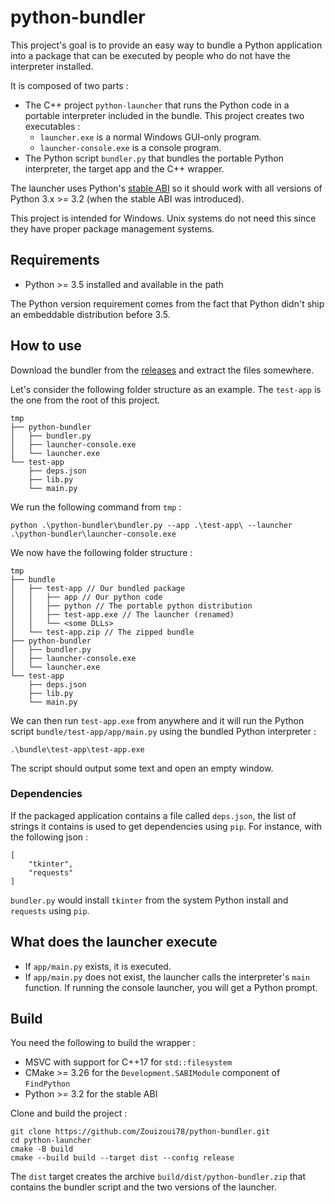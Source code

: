 # python-bundler

This project's goal is to provide an easy way to bundle a Python application into a package that can be executed by people who do not have the interpreter installed.

It is composed of two parts :

- The C++ project `python-launcher` that runs the Python code in a portable interpreter included in the bundle. This project creates two executables :
  - `launcher.exe` is a normal Windows GUI-only program.
  - `launcher-console.exe` is a console program.
- The Python script `bundler.py` that bundles the portable Python interpreter, the target app and the C++ wrapper.

The launcher uses Python's [stable ABI](https://docs.python.org/3/c-api/stable.html#stable-abi) so it should work with all versions of Python 3.x >= 3.2 (when the stable ABI was introduced).

This project is intended for Windows. Unix systems do not need this since they have proper package management systems.

## Requirements

- Python >= 3.5 installed and available in the path

The Python version requirement comes from the fact that Python didn't ship an embeddable distribution before 3.5.

## How to use

Download the bundler from the [releases](https://github.com/Zouizoui78/python-bundler/releases/latest) and extract the files somewhere.

Let's consider the following folder structure as an example. The `test-app` is the one from the root of this project.

    tmp
    ├── python-bundler
    │   ├── bundler.py
    │   ├── launcher-console.exe
    │   └── launcher.exe
    └── test-app
        ├── deps.json
        ├── lib.py
        └── main.py

We run the following command from `tmp` :

    python .\python-bundler\bundler.py --app .\test-app\ --launcher .\python-bundler\launcher-console.exe

We now have the following folder structure :

    tmp
    ├── bundle
    │   ├── test-app // Our bundled package
    │   │   ├── app // Our python code
    │   │   ├── python // The portable python distribution
    │   │   ├── test-app.exe // The launcher (renamed)
    │   │   └── <some DLLs>
    │   └── test-app.zip // The zipped bundle
    ├── python-bundler
    │   ├── bundler.py
    │   ├── launcher-console.exe
    │   └── launcher.exe
    └── test-app
        ├── deps.json
        ├── lib.py
        └── main.py

We can then run `test-app.exe` from anywhere and it will run the Python script `bundle/test-app/app/main.py` using the bundled Python interpreter :

    .\bundle\test-app\test-app.exe

The script should output some text and open an empty window.

### Dependencies

If the packaged application contains a file called `deps.json`, the list of strings it
contains is used to get dependencies using `pip`. For instance, with the following json :

    [
        "tkinter",
        "requests"
    ]

`bundler.py` would install `tkinter` from the system Python install and `requests` using `pip`.

## What does the launcher execute

- If `app/main.py` exists, it is executed.
- If `app/main.py` does not exist, the launcher calls the interpreter's `main` function. If running the console launcher, you will get a Python prompt.

## Build

You need the following to build the wrapper :

- MSVC with support for C++17 for `std::filesystem`
- CMake >= 3.26 for the `Development.SABIModule` component of `FindPython`
- Python >= 3.2 for the stable ABI

Clone and build the project :

    git clone https://github.com/Zouizoui78/python-bundler.git
    cd python-launcher
    cmake -B build
    cmake --build build --target dist --config release

The `dist` target creates the archive `build/dist/python-bundler.zip` that contains the bundler script and the two versions of the launcher.
